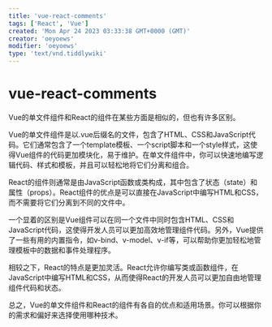 ```yaml
---
title: 'vue-react-comments'
tags: ['React', 'Vue']
created: 'Mon Apr 24 2023 03:33:38 GMT+0000 (GMT)'
creator: 'oeyoews'
modifier: 'oeyoews'
type: 'text/vnd.tiddlywiki'
---
```


# vue-react-comments

Vue的单文件组件和React的组件在某些方面是相似的，但也有许多区别。

Vue的单文件组件是以.vue后缀名的文件，包含了HTML、CSS和JavaScript代码。它们通常包含了一个template模板、一个script脚本和一个style样式，这使得Vue组件的代码更加模块化，易于维护。在单文件组件中，你可以快速地编写逻辑代码、样式和模板，并且可以轻松地将它们分离和组合。

React的组件则通常是由JavaScript函数或类构成，其中包含了状态（state）和属性（props）。React组件的优点是可以直接在JavaScript中编写HTML和CSS，而不需要将它们分离到不同的文件中。

一个显着的区别是Vue组件可以在同一个文件中同时包含HTML、CSS和JavaScript代码，这使得开发人员可以更加高效地管理组件代码。另外，Vue提供了一些有用的内置指令，如v-bind、v-model、v-if等，可以帮助你更加轻松地管理模板中的数据和事件处理程序。

相较之下，React的特点是更加灵活。React允许你编写类或函数组件，在JavaScript中编写HTML和CSS，从而使得React的开发人员可以更加自由地管理组件代码和状态。

总之，Vue的单文件组件和React的组件有各自的优点和适用场景。你可以根据你的需求和偏好来选择使用哪种技术。
